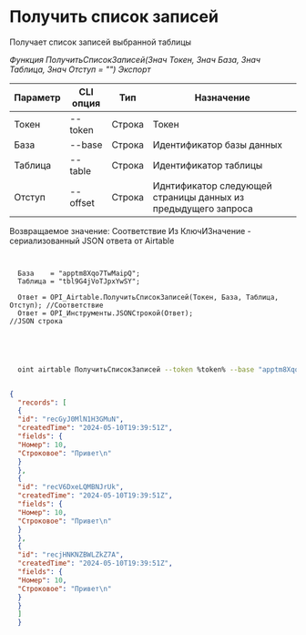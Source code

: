 ﻿---
sidebar_position: 1
---

# Получить список записей
 Получает список записей выбранной таблицы


*Функция ПолучитьСписокЗаписей(Знач Токен, Знач База, Знач Таблица, Знач Отступ = "") Экспорт*

  | Параметр | CLI опция | Тип | Назначение |
  |-|-|-|-|
  | Токен | --token | Строка | Токен |
  | База | --base | Строка | Идентификатор базы данных |
  | Таблица | --table | Строка | Идентификатор таблицы |
  | Отступ | --offset | Строка | Иднтификатор следующей страницы данных из предыдущего запроса |

  
  Возвращаемое значение:   Соответствие Из КлючИЗначение - сериализованный JSON ответа от Airtable

```bsl title="Пример кода"
	
  
  База    = "apptm8Xqo7TwMaipQ";
  Таблица = "tbl9G4jVoTJpxYwSY";
  
  Ответ = OPI_Airtable.ПолучитьСписокЗаписей(Токен, База, Таблица, Отступ); //Соответствие
  Ответ = OPI_Инструменты.JSONСтрокой(Ответ);                               //JSON строка
  

	
```

```sh title="Пример команды CLI"
    
  oint airtable ПолучитьСписокЗаписей --token %token% --base "apptm8Xqo7TwMaipQ" --table "tbl9G4jVoTJpxYwSY" --offset %offset%

```


```json title="Результат"

{
  "records": [
  {
  "id": "recGyJ0MlN1H3GMuN",
  "createdTime": "2024-05-10T19:39:51Z",
  "fields": {
  "Номер": 10,
  "Строковое": "Привет\n"
  }
  },
  {
  "id": "recV6DxeLQMBNJrUk",
  "createdTime": "2024-05-10T19:39:51Z",
  "fields": {
  "Номер": 10,
  "Строковое": "Привет\n"
  }
  },
  {
  "id": "recjHNKNZBWLZkZ7A",
  "createdTime": "2024-05-10T19:39:51Z",
  "fields": {
  "Номер": 10,
  "Строковое": "Привет\n"
  }
  }
  ]
  }

```
